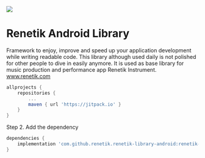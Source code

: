[![](https://jitpack.io/v/renetik/renetik-library-android.svg)](https://jitpack.io/#renetik/renetik-library-android)
# Renetik Android Library
Framework to enjoy, improve and speed up your application development while writing readable code.
This library although used daily is not polished for other people to dive in easily anymore. 
It is used as base library for music production and performance app Renetik Instrument.  
www.renetik.com

```gradle
allprojects {
	repositories {
		...
		maven { url 'https://jitpack.io' }
 	}
}
```
Step 2. Add the dependency
```gradle
dependencies {
    implementation 'com.github.renetik.renetik-library-android:renetik-android-framework:1.9.1'
}
```
